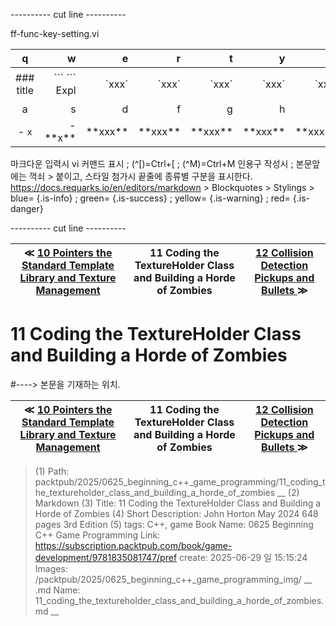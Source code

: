 
---------- cut line ----------

ff-func-key-setting.vi

| q     | w     | e     | r     | t     | y     | u     | i     | o     | p     |
:------:|------:|------:|------:|------:|------:|------:|------:|------:|------:|
|### title | \`\`\` \`\`\` Expl| \`xxx\`|\`xxx\`|\`xxx\`|\`xxx\`|\`xxx\`|\`xxx \`|\`xxx \`| 없 음 |
| a     | s     | d     | f     | g     | h     | j     | k     | l     |
|- `x`|- \*\*x\*\*| \*\*xxx\*\*| \*\*xxx\*\*| \*\*xxx\*\*| \*\*xxx\*\*| \*\*xxx\*\*| \*\*xxx\*\*| \*\*xxx\*\*|

마크다운 입력시 vi 커맨드 표시 ; (^[)=Ctrl+[ ; (^M)=Ctrl+M
인용구 작성시 ; 본문앞에는 꺽쇠 > 붙이고, 스타일 첨가시 끝줄에 종류별 구분을 표시한다.
https://docs.requarks.io/en/editors/markdown > Blockquotes > Stylings >
blue= {.is-info} ; green= {.is-success} ; yellow= {.is-warning} ; red= {.is-danger}

---------- cut line ----------

| ≪ [ 10 Pointers the Standard Template Library and Texture Management ](/packtpub/2025/0625_beginning_c++_game_programming/10_pointers_the_standard_template_library_and_texture_management) | 11 Coding the TextureHolder Class and Building a Horde of Zombies | [ 12 Collision Detection Pickups and Bullets ](/packtpub/2025/0625_beginning_c++_game_programming/12_collision_detection_pickups_and_bullets) ≫ |
|:----:|:----:|:----:|

# 11 Coding the TextureHolder Class and Building a Horde of Zombies
#----> 본문을 기재하는 위치.



| ≪ [ 10 Pointers the Standard Template Library and Texture Management ](/packtpub/2025/0625_beginning_c++_game_programming/10_pointers_the_standard_template_library_and_texture_management) | 11 Coding the TextureHolder Class and Building a Horde of Zombies | [ 12 Collision Detection Pickups and Bullets ](/packtpub/2025/0625_beginning_c++_game_programming/12_collision_detection_pickups_and_bullets) ≫ |
|:----:|:----:|:----:|

> (1) Path: packtpub/2025/0625_beginning_c++_game_programming/11_coding_the_textureholder_class_and_building_a_horde_of_zombies __
> (2) Markdown
> (3) Title: 11 Coding the TextureHolder Class and Building a Horde of Zombies
> (4) Short Description: John Horton May 2024 648 pages 3rd Edition
> (5) tags: C++, game
> Book Name: 0625 Beginning C++ Game Programming
> Link: https://subscription.packtpub.com/book/game-development/9781835081747/pref
> create: 2025-06-29 일 15:15:24
> Images: /packtpub/2025/0625_beginning_c++_game_programming_img/ __
> .md Name: 11_coding_the_textureholder_class_and_building_a_horde_of_zombies.md __

